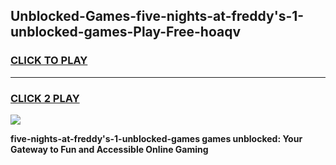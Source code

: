 
## Unblocked-Games-five-nights-at-freddy's-1-unblocked-games-Play-Free-hoaqv
<h3>
<a href="https://premium76.site?title=five-nights-at-freddy's-1-unblocked-games&ref=09A">CLICK TO PLAY</a></h3>
<hr>

<h3>
<a href="https://premium76.site?title=five-nights-at-freddy's-1-unblocked-games&ref=09A">CLICK 2 PLAY</a>
  
</h3>

<a href="https://premium76.site?title=five-nights-at-freddy's-1-unblocked-games&ref=09A"><img src="https://clearcache.store/games.png"></a>


**five-nights-at-freddy's-1-unblocked-games games unblocked: Your Gateway to Fun and Accessible Online Gaming**
